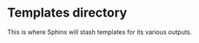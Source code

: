 Templates directory
===================

This is where Sphinx will stash templates for its various outputs. 